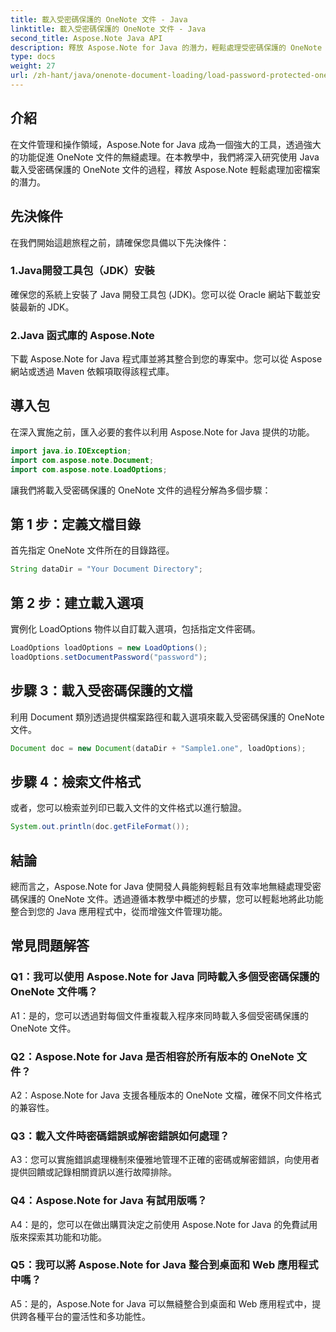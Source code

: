 ```yaml
---
title: 載入受密碼保護的 OneNote 文件 - Java
linktitle: 載入受密碼保護的 OneNote 文件 - Java
second_title: Aspose.Note Java API
description: 釋放 Aspose.Note for Java 的潛力，輕鬆處理受密碼保護的 OneNote 文件。使用 Aspose.Note 提升您的 Java 文件管理。
type: docs
weight: 27
url: /zh-hant/java/onenote-document-loading/load-password-protected-onenote/
---
```

## 介紹

在文件管理和操作領域，Aspose.Note for Java 成為一個強大的工具，透過強大的功能促進 OneNote 文件的無縫處理。在本教學中，我們將深入研究使用 Java 載入受密碼保護的 OneNote 文件的過程，釋放 Aspose.Note 輕鬆處理加密檔案的潛力。

## 先決條件

在我們開始這趟旅程之前，請確保您具備以下先決條件：

### 1.Java開發工具包（JDK）安裝

確保您的系統上安裝了 Java 開發工具包 (JDK)。您可以從 Oracle 網站下載並安裝最新的 JDK。

### 2.Java 函式庫的 Aspose.Note

下載 Aspose.Note for Java 程式庫並將其整合到您的專案中。您可以從 Aspose 網站或透過 Maven 依賴項取得該程式庫。

## 導入包

在深入實施之前，匯入必要的套件以利用 Aspose.Note for Java 提供的功能。

```java
import java.io.IOException;
import com.aspose.note.Document;
import com.aspose.note.LoadOptions;
```

讓我們將載入受密碼保護的 OneNote 文件的過程分解為多個步驟：

## 第 1 步：定義文檔目錄

首先指定 OneNote 文件所在的目錄路徑。

```java
String dataDir = "Your Document Directory";
```

## 第 2 步：建立載入選項

實例化 LoadOptions 物件以自訂載入選項，包括指定文件密碼。

```java
LoadOptions loadOptions = new LoadOptions();
loadOptions.setDocumentPassword("password");
```

## 步驟 3：載入受密碼保護的文檔

利用 Document 類別透過提供檔案路徑和載入選項來載入受密碼保護的 OneNote 文件。

```java
Document doc = new Document(dataDir + "Sample1.one", loadOptions);
```

## 步驟 4：檢索文件格式

或者，您可以檢索並列印已載入文件的文件格式以進行驗證。

```java
System.out.println(doc.getFileFormat());
```

## 結論

總而言之，Aspose.Note for Java 使開發人員能夠輕鬆且有效率地無縫處理受密碼保護的 OneNote 文件。透過遵循本教學中概述的步驟，您可以輕鬆地將此功能整合到您的 Java 應用程式中，從而增強文件管理功能。

## 常見問題解答

### Q1：我可以使用 Aspose.Note for Java 同時載入多個受密碼保護的 OneNote 文件嗎？

A1：是的，您可以透過對每個文件重複載入程序來同時載入多個受密碼保護的 OneNote 文件。

### Q2：Aspose.Note for Java 是否相容於所有版本的 OneNote 文件？

A2：Aspose.Note for Java 支援各種版本的 OneNote 文檔，確保不同文件格式的兼容性。

### Q3：載入文件時密碼錯誤或解密錯誤如何處理？

A3：您可以實施錯誤處理機制來優雅地管理不正確的密碼或解密錯誤，向使用者提供回饋或記錄相關資訊以進行故障排除。

### Q4：Aspose.Note for Java 有試用版嗎？

A4：是的，您可以在做出購買決定之前使用 Aspose.Note for Java 的免費試用版來探索其功能和功能。

### Q5：我可以將 Aspose.Note for Java 整合到桌面和 Web 應用程式中嗎？

A5：是的，Aspose.Note for Java 可以無縫整合到桌面和 Web 應用程式中，提供跨各種平台的靈活性和多功能性。